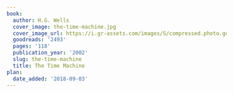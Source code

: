 ```yaml
---
book:
  author: H.G. Wells
  cover_image: the-time-machine.jpg
  cover_image_url: https://i.gr-assets.com/images/S/compressed.photo.goodreads.com/books/1327942880l/2493._SX98_.jpg
  goodreads: '2493'
  pages: '118'
  publication_year: '2002'
  slug: the-time-machine
  title: The Time Machine
plan:
  date_added: '2018-09-03'
---
```


